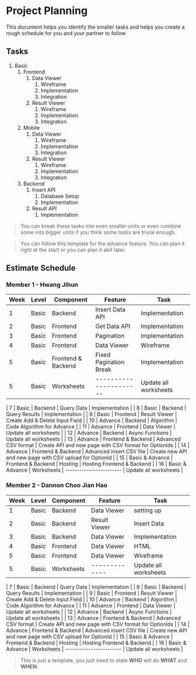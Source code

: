 # Project Planning

This document helps you identify the smaller tasks and helps you create a rough schedule for you and your partner to follow

## Tasks

1. Basic
    1. Frontend
        1. Data Viewer
            1. Wireframe
            2. Implementation
            3. Integration
        2. Result Viewer
            1. Wireframe
            2. Implementation
            3. Integration
    2. Mobile
        1. Data Viewer
            1. Wireframe
            2. Implementation
            3. Integration
        2. Result Viewer
            1. Wireframe
            2. Implementation
            3. Integration
    3. Backend
        1. Insert API
            1. Database Setup
            2. Implementation
        2. Result API
            1. Implementation

> You can break these tasks into even smaller units or even combine some into bigger units if you think some tasks are trivial enough.

> You can follow this template for the advance feature. You can plan it right at the start or you can plan it abit later.

## Estimate Schedule

### Member 1 - Hwang Jihun

| Week | Level | Component          | Feature                | Task                       |
| ---- | ----- | ------------------ | ---------------------- | -------------------------- |
| 1    | Basic | Backend            | Insert Data API        | Implementation             |
| 2    | Basic | Frontend           |  Get Data API          | Implementation             |
| 3    | Basic | Frontend           | Pagination             | Implementation             |
| 4    | Basic | Frontend           | Data Viewer            |    Wireframe               |
| 5    | Basic | Frontend & Backend | Fixed Pagination Break | Implementation             |
| 5    | Basic | Worksheets         | ---------------------- |    Update all worksheets   |

| 7    | Basic           | Backend            | Query Data               | Implementation                                           |
| 8    | Basic           | Backend            | Query Results            | Implementation                                           |
| 9    | Basic           | Frontend           | Result Viewer            | Create Add & Delete Input Field                          |
| 10   | Advance         | Backend            | Algorithm                | Code Algorithm for Advance                               |
| 11   | Advance         | Frontend           | Data Viewer              | Update all worksheets                                    |
| 12   | Advance         | Backend            | Async Functions          | Update all worksheets                                    |
| 13   | Advance         | Frontend & Backend | Advanced CSV format      | Create API and new page with CSV format for OptionIds    |
| 14   | Advance         | Frontend & Backend | Advanced insert CSV file | Create new API and new page with CSV upload for OptionId |
| 15   | Basic & Advance | Frontend & Backend | Hosting                  | Hosting Frontend & Backend                               |
| 16   | Basic & Advance | Worksheets         | ------------------------ | Update all worksheets                                    |


### Member 2 - Dannon Choo Jian Hao

| Week | Level | Component  |    Feature    |            Task            |
| ---- | ----- | ---------  | ------------- | -------------------------- |
| 1    | Basic |  Backend   | Data Viewer   |         setting up         |
| 2    | Basic |  Backend   | Result Viewer |         Insert Data        |
| 3    | Basic |  Backend   | Data Viewer   |        Implementation      |
| 4    | Basic | Frontend   | Data Viewer   |            HTML            |
| 5    | Basic | Frontend   | Data Viewer   |          Wireframe         |
| 5    | Basic | Worksheets | ------------- |    Update all worksheets   |

| 7    | Basic           | Backend            | Query Data               | Implementation                                           |
| 8    | Basic           | Backend            | Query Results            | Implementation                                           |
| 9    | Basic           | Frontend           | Result Viewer            | Create Add & Delete Input Field                          |
| 10   | Advance         | Backend            | Algorithm                | Code Algorithm for Advance                               |
| 11   | Advance         | Frontend           | Data Viewer              | Update all worksheets                                    |
| 12   | Advance         | Backend            | Async Functions          | Update all worksheets                                    |
| 13   | Advance         | Frontend & Backend | Advanced CSV format      | Create API and new page with CSV format for OptionIds    |
| 14   | Advance         | Frontend & Backend | Advanced insert CSV file | Create new API and new page with CSV upload for OptionId |
| 15   | Basic & Advance | Frontend & Backend | Hosting                  | Hosting Frontend & Backend                               |
| 16   | Basic & Advance | Worksheets         | ------------------------ | Update all worksheets                                    |

> This is just a template, you just need to state **WHO** will do **WHAT** and **WHEN**.
